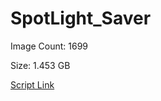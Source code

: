 # SpotLight_Saver

Image Count: 1699

Size: 1.453 GB

[Script Link](https://github.com/liuyal/Archive/blob/master/Python/Utilities/Miscellaneous/spotlight_saver.py)